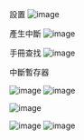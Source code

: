 設置
![image](https://github.com/user-attachments/assets/3f71c841-2b54-4a2b-93d3-c512feb93d16)

產生中斷
![image](https://github.com/user-attachments/assets/c2a41fed-2ba6-479c-b243-21e1adfcbb4b)


手冊查找
![image](https://github.com/user-attachments/assets/99d60277-cf1b-4a99-970e-2e6a4c259302)

中斷暫存器

![image](https://github.com/user-attachments/assets/ebb31242-83ac-41b1-9624-2df8a1e3ff08)
![image](https://github.com/user-attachments/assets/0c757948-474c-4658-908f-89891cfd9dae)


![image](https://github.com/user-attachments/assets/33468ecf-fcce-44b0-b9ab-d3bdc132bd2b)

![image](https://github.com/user-attachments/assets/841cc222-bef7-4f2a-9cb6-aa27afc812e6)
![image](https://github.com/user-attachments/assets/4f351f33-7fe2-4de9-b9e2-77d148c92d3b)












